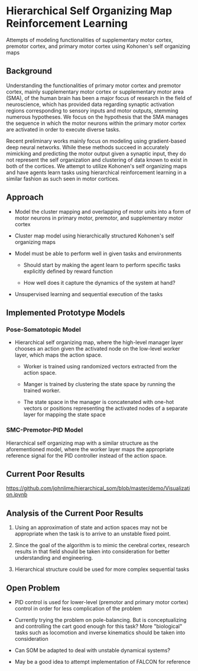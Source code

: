 
# Hierarchical Self Organizing Map Reinforcement Learning

Attempts of modeling functionalities of supplementary motor cortex, premotor cortex, and primary motor cortex using Kohonen's self organizing maps

## Background

Understanding the functionalities of primary motor cortex and premotor cortex, mainly supplementary motor cortex or supplementary motor area (SMA), of the human brain has been a major focus of research in the field of neuroscience, which has provided data regarding synaptic activation regions corresponding to sensory inputs and motor outputs, stemming numerous hypotheses. We focus on the hypothesis that the SMA manages the sequence in which the motor neurons within the primary motor cortex are activated in order to execute diverse tasks.

Recent preliminary works mainly focus on modeling using gradient-based deep neural networks. While these methods succeed in accurately mimicking and predicting the motor output given a synaptic input, they do not represent the self organization and clustering of data known to exist in both of the cortices. We attempt to utilize Kohonen's self organizing maps and have agents learn tasks using hierarchical reinforcement learning in a similar fashion as such seen in motor cortices.

## Approach

- Model the cluster mapping and overlapping of motor units into a form of motor neurons in primary motor, premotor, and supplementary motor cortex

- Cluster map model using hierarchically structured Kohonen's self organizing maps

- Model must be able to perform well in given tasks and environments

  - Should start by making the agent learn to perform specific tasks explicitly defined by reward function

  - How well does it capture the dynamics of the system at hand?

- Unsupervised learning and sequential execution of the tasks

## Implemented Prototype Models

### Pose-Somatotopic Model

- Hierarchical self organizing map, where the high-level manager layer chooses an action given the activated node on the low-level worker layer, which maps the action space.

  - Worker is trained using randomized vectors extracted from the action space.

  - Manger is trained by clustering the state space by running the trained worker.

  - The state space in the manager is concatenated with one-hot vectors or positions representing the activated nodes of a separate layer for mapping the state space

### SMC-Premotor-PID Model

Hierarchical self organizing map with a similar structure as the aforementioned model, where the worker layer maps the appropriate reference signal for the PID controller instead of the action space.

## Current Poor Results

https://github.com/johnlime/hierarchical_som/blob/master/demo/Visualization.ipynb

## Analysis of the Current Poor Results

1. Using an approximation of state and action spaces may not be appropriate when the task is to arrive to an unstable fixed point.

2. Since the goal of the algorithm is to mimic the cerebral cortex, research results in that field should be taken into consideration for better understanding and engineering.

3. Hierarchical structure could be used for more complex sequential tasks

## Open Problem

- PID control is used for lower-level (premotor and primary motor cortex) control in order for less complication of the problem

- Currently trying the problem on pole-balancing. But is conceptualizing and controlling the cart good enough for this task? More "biological" tasks such as locomotion and inverse kinematics should be taken into consideration

- Can SOM be adapted to deal with unstable dynamical systems?

- May be a good idea to attempt implementation of FALCON for reference
